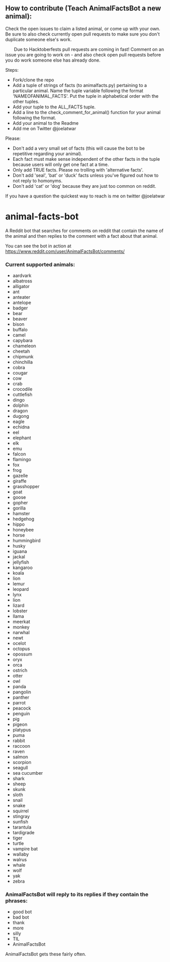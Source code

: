 ﻿## How to contribute (Teach AnimalFactsBot a new animal):

Check the open issues to claim a listed animal, or come up with your own. Be sure to also check currently open pull requests to make sure you don't duplicate someone else's work.

        Due to Hacktoberfests pull requests are coming in fast! Comment on an issue you are going to work on - and also check open pull requests before you do work someone else has already done.

Steps:
* Fork/clone the repo
* Add a tuple of strings of facts (to animalfacts.py) pertaining to a particular animal. Name the tuple variable following the format 'NAMEOFANIMAL_FACTS'. Put the tuple in alphabetical order with the other tuples.
* Add your tuple to the ALL_FACTS tuple.
* Add a line to the check_comment_for_animal() function for your animal following the format.
* Add your animal to the Readme
* Add me on Twitter @joelatwar

Please:
* Don't add a very small set of facts (this will cause the bot to be repetitive regarding your animal).
* Each fact must make sense independent of the other facts in the tuple because users will only get one fact at a time.
* Only add TRUE facts. Please no trolling with 'alternative facts'.
* Don't add 'seal', 'bat' or 'duck' facts unless you've figured out how to not reply to homonyms.
* Don't add 'cat' or 'dog' because they are just too common on reddit.

If you have a question the quickest way to reach is me on twitter @joelatwar


# animal-facts-bot

A Reddit bot that searches for comments on reddit that contain the name of the animal and then replies to the comment with a fact about that animal.

You can see the bot in action at https://www.reddit.com/user/AnimalFactsBot/comments/

### Current supported animals:
* aardvark
* albatross
* alligator
* ant
* anteater
* antelope
* badger
* bear
* beaver
* bison
* buffalo
* camel
* capybara
* chameleon
* cheetah
* chipmunk
* chinchilla
* cobra
* cougar
* cow
* crab
* crocodile
* cuttlefish
* dingo
* dolphin
* dragon
* dugong
* eagle
* echidna
* eel
* elephant
* elk
* emu
* falcon
* flamingo
* fox
* frog
* gazelle
* giraffe
* grasshopper
* goat
* goose
* gopher
* gorilla
* hamster
* hedgehog
* hippo
* honeybee
* horse
* hummingbird
* husky
* iguana
* jackal
* jellyfish
* kangaroo
* koala
* lion
* lemur
* leopard
* lynx
* lion
* lizard
* lobster
* llama
* meerkat
* monkey
* narwhal
* newt
* ocelot
* octopus
* opossum
* oryx
* orca
* ostrich
* otter
* owl
* panda
* pangolin
* panther
* parrot
* peacock
* penguin
* pig
* pigeon
* platypus
* puma
* rabbit
* raccoon
* raven
* salmon
* scorpion
* seagull
* sea cucumber
* shark
* sheep
* skunk
* sloth
* snail
* snake
* squirrel
* stingray
* sunfish
* tarantula
* tardigrade
* tiger
* turtle
* vampire bat
* wallaby
* walrus
* whale
* wolf
* yak
* zebra

### AnimalFactsBot will reply to its replies if they contain the phrases:
* good bot
* bad bot
* thank
* more
* silly
* TIL
* AnimalFactsBot

AnimalFactsBot gets these fairly often.

